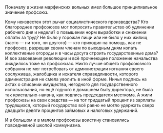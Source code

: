 Поначалу в жизни марфинских вольных имел большое принципиальное значение профсоюз.

Кому неизвестен этот рычаг социалистического производства? Кто благороднее профсоюзов мог попросить правительство об удлинении рабочего дня и недели? о повышении норм выработки и снижении оплаты за труд? Не было у горожан пищи или не было у них жилищ (часто — ни того, ни другого) — кто приходил на помощь, как не профсоюз, разрешая своим членам по выходным дням копать коллективные огороды и в часы досуга строить государственные дома? И все завоевания революции и всё прочнеющее положение начальства зиждилось тоже на профсоюзах. Никто лучше общего профсоюзного собрания не мог потребовать от администрации изгнания своего сослуживца, жалобщика и искателя справедливости, которого администрация не смела уволить в иной форме. Ничья подпись на актах о списании имущества, негодного для государственного использования, но ещё годного в домашнем быту директора, не была так кристально-наивна, как подпись председателя месткома. А жили профсоюзы на свои средства — на тот тридцатый процент из зарплаты трудящихся, который государство всё равно не могло удержать сверх двадцати девяти процентов займовых и налоговых удержаний.

И в большом и в малом профсоюзы воистину становились повседневной школой коммунизма.